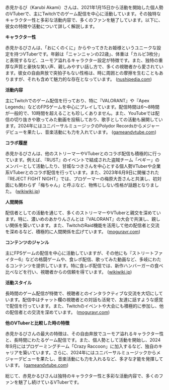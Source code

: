 赤見かるび（Karubi Akami）さんは、2021年1月15日から活動を開始した個人勢のVTuberで、主にTwitchでのゲーム配信を中心に活動しています。その独特なキャラクター性と多彩な活動内容で、多くのファンを魅了しています。以下に、彼女の特徴や活動について詳しく解説します。

**キャラクター性**

赤見かるびさんは、「おにくのくに」からやってきたお姫様というユニークな設定を持つVTuberです。年齢は「ニャンニャンの22歳」、体重は「カルビ3枚分」と表現するなど、ユーモア溢れるキャラクター設定が特徴です。また、独特の重厚な声質と豪快な笑い声、親しみやすい話し方で、多くの視聴者から愛されています。彼女の自由奔放で突拍子もない性格は、時に周囲との摩擦を生むこともありますが、それも含めて魅力的な存在となっています。 ([nushipedia.com](https://nushipedia.com/12385/?utm_source=openai))

**活動内容**

主にTwitchでのゲーム配信を行っており、特に『VALORANT』や『Apex Legends』などのFPSゲームを中心にプレイしています。配信時間は6～8時間が一般的で、10時間を超えることも珍しくありません。また、YouTubeでは配信の切り抜きや歌ってみた動画を投稿しており、歌手としての活動も展開しています。2024年にはユニバーサルミュージックのPolydor Recordsからメジャーデビューを果たし、音楽活動にも力を入れています。 ([gameandvtube.com](https://gameandvtube.com/akamikarubi_cr_hime/?utm_source=openai))

**コラボ履歴**

赤見かるびさんは、他のストリーマーやVTuberとのコラボ配信も積極的に行っています。例えば、『RUST』のイベントで結成された盗賊チーム「ペギー」のメンバーとして活動したり、甘城なつきさんを中心とする個人勢VTuberや企業系VTuberとのコラボ配信を行っています。また、2023年6月9日に開催された『REJECT FIGHT NIGHT』では、プロゲーマーの梅原大吾さんと共演し、初対面にも関わらず「梅ちゃん」と呼ぶなど、物怖じしない性格が話題となりました。 ([wikiwiki.jp](https://wikiwiki.jp/akamikarubi/%E3%83%97%E3%83%AD%E3%83%95%E3%82%A3%E3%83%BC%E3%83%AB?utm_source=openai))

**人間関係**

配信者としての活動を通じて、多くのストリーマーやVTuberと親交を深めています。特に、濃いめのあかりんさんとは『VALORANT』の大会で共演し、親しい関係を築いています。また、TwitchのRaid機能を活用して他の配信者と交流を深めるなど、積極的に人間関係を広げています。 ([moguravr.com](https://www.moguravr.com/vtuber-akami-karubi-interview/?utm_source=openai))

**コンテンツのジャンル**

主にFPSゲームの配信を中心に活動していますが、その他にも『ストリートファイター6』などの格闘ゲームや、食レポ配信、歌ってみた動画など、多岐にわたるコンテンツを提供しています。特に食レポ配信では、新作ハンバーガーの食べ比べなどを行い、視聴者からの信頼を得ています。 ([wikiwiki.jp](https://wikiwiki.jp/akamikarubi/%E3%83%97%E3%83%AD%E3%83%95%E3%82%A3%E3%83%BC%E3%83%AB?utm_source=openai))

**活動スタイル**

長時間のゲーム配信が特徴で、視聴者とのインタラクティブな交流を大切にしています。配信中はチャット欄の視聴者との対話も活発で、友達に話すような感覚で配信を行っています。また、Twitchのイベントや大会にも積極的に参加し、他の配信者との交流を深めています。 ([moguravr.com](https://www.moguravr.com/vtuber-akami-karubi-interview/?utm_source=openai))

**他のVTuberと比較した時の特徴**

赤見かるびさんの最大の特徴は、その自由奔放でユーモア溢れるキャラクター性と、長時間にわたるゲーム配信です。また、個人勢として活動を開始し、2024年9月にはプロゲーミングチーム「Crazy Raccoon」に加入するなど、独自のキャリアを築いています。さらに、2024年にはユニバーサルミュージックからメジャーデビューを果たし、音楽活動にも力を入れるなど、多才な才能を発揮しています。 ([gameandvtube.com](https://gameandvtube.com/akamikarubi_cr_hime/?utm_source=openai))

総じて、赤見かるびさんは独特のキャラクター性と多彩な活動内容で、多くのファンを魅了し続けているVTuberです。 